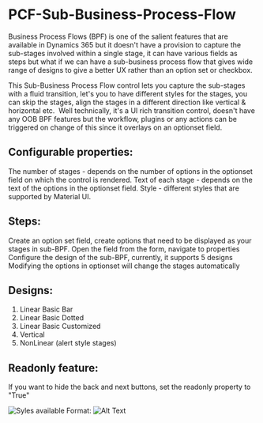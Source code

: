 # PCF-Sub-Business-Process-Flow
Business Process Flows (BPF) is one of the salient features that are available in Dynamics 365 but it doesn't have a provision to capture the sub-stages involved within a single stage, it can have various fields as steps but what if we can have a sub-business process flow that gives wide range of designs to give a better UX rather than an option set or checkbox.

This Sub-Business Process Flow control lets you capture the sub-stages with a fluid transition, let's you to have different styles for the stages, you can skip the stages, align the stages in a different direction like vertical & horizontal etc.  Well technically, it's a UI rich transition control, doesn't have any OOB BPF features but the workflow, plugins or any actions can be triggered on change of this since it overlays on an optionset field.  

## Configurable properties:
The number of stages - depends on the number of options in the optionset field on which the control is rendered.
Text of each stage - depends on the text of the options in the optionset field.
Style - different styles that are supported by Material UI.

## Steps:
Create an option set field, create options that need to be displayed as your stages in sub-BPF.
Open the field from the form, navigate to properties
Configure the design of the sub-BPF, currently, it supports 5 designs
Modifying the options in optionset will change the stages automatically

## Designs:
1. Linear Basic Bar
2. Linear Basic Dotted
3. Linear Basic Customized
4. Vertical
5. NonLinear (alert style stages)

## Readonly feature:
If you want to hide the back and next buttons, set the readonly property to "True"

![Syles available](https://i.imgur.com/fCnuStz.jpg)
Format: ![Alt Text](url)
